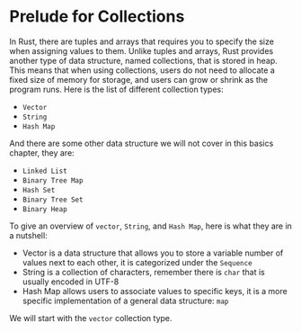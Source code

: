# Prelude for Collections

In Rust, there are tuples and arrays that requires you to specify the size when assigning values to them. Unlike tuples and arrays, Rust provides another type of data structure, named collections, that is stored in heap. This means that when using collections, users do not need to allocate a fixed size of memory for storage, and users can grow or shrink as the program runs. Here is the list of different collection types:

- ```Vector```
- ```String```
- ```Hash Map```

And there are some other data structure we will not cover in this basics chapter, they are:

- ```Linked List```
- ```Binary Tree Map```
- ```Hash Set```
- ```Binary Tree Set```
- ```Binary Heap```

To give an overview of ```vector```, ```String```, and ```Hash Map```, here is what they are in a nutshell:

- Vector is a data structure that allows you to store a variable number of values next to each other, it is categorized under the ```Sequence```
- String is a collection of characters, remember there is ```char``` that is usually encoded in UTF-8
- Hash Map allows users to associate values to specific keys, it is a more specific implementation of a general data structure: ```map```

We will start with the ```vector``` collection type.
